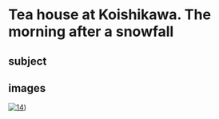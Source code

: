 # Tea house at Koishikawa. The morning after a snowfall

## subject

## images

[![14](https://upload.wikimedia.org/wikipedia/commons/thumb/0/0b/Tea_house_at_Koishikawa._The_morning_after_a_snowfall.jpg/290px-Tea_house_at_Koishikawa._The_morning_after_a_snowfall.jpg)](https://en.wikipedia.org/wiki/File:Tea_house_at_Koishikawa._The_morning_after_a_snowfall.jpg))
